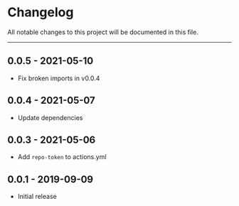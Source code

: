 # Changelog

All notable changes to this project will be documented in this file.

---

## 0.0.5 - 2021-05-10

- Fix broken imports in v0.0.4

## 0.0.4 - 2021-05-07

- Update dependencies

## 0.0.3 - 2021-05-06

- Add `repo-token` to actions.yml

## 0.0.1 - 2019-09-09

- Initial release
